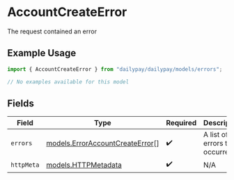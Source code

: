 # AccountCreateError

The request contained an error

## Example Usage

```typescript
import { AccountCreateError } from "dailypay/dailypay/models/errors";

// No examples available for this model
```

## Fields

| Field                                                                       | Type                                                                        | Required                                                                    | Description                                                                 |
| --------------------------------------------------------------------------- | --------------------------------------------------------------------------- | --------------------------------------------------------------------------- | --------------------------------------------------------------------------- |
| `errors`                                                                    | [models.ErrorAccountCreateError](../../models/erroraccountcreateerror.md)[] | :heavy_check_mark:                                                          | A list of errors that occurred.                                             |
| `httpMeta`                                                                  | [models.HTTPMetadata](../../models/httpmetadata.md)                         | :heavy_check_mark:                                                          | N/A                                                                         |